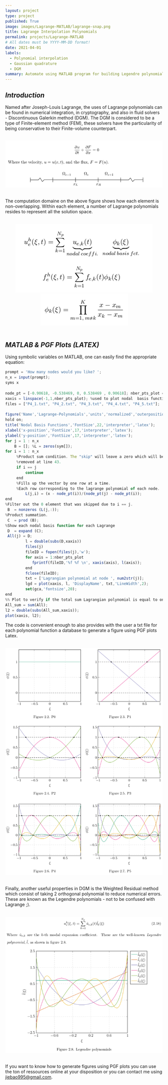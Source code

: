 ```yaml
---
layout: project
type: project
published: True
image: images/Lagrange-MATLAB/lagrange-snap.png
title: Lagrange Interpolation Polynomials
permalink: projects/Lagrange-MATLAB
# All dates must be YYYY-MM-DD format!
date: 2021-04-01
labels:
  - Polynomial interpolation
  - Gaussian quadrature
  - DGM
summary: Automate using MATLAB program for building Legendre polynomials with user inputs on nodal point location.
---
```


## <i>Introduction</i>
Named after Joseph-Louis Lagrange, the uses of Lagrange polynomials can be found in numerical integration, in cryptography, and also in fluid solvers - Discontinuous Galerkin method (DGM). The DGM is considered to be a type of Finite-element method (FEM), these solvers have the particularity of being conservative to their Finite-volume counterpart. 

<br />

<div align="center">
  <img class="ui image" src="../images/Lagrange-MATLAB/volume.png">
</div>

<br />

The computation domaine on the above figure shows how each element is non-overlapping. Within each element, a number of Lagrange polynomials resides to represent all the solution space.

<br />

<div align="center">
  <img class="ui image" src="../images/Lagrange-MATLAB/formula.png">
</div>

<div align="center">
  <img class="ui image" src="../images/Lagrange-MATLAB/Lagrange-formula.png">
</div>

<br />

## <i>MATLAB & PGF Plots (LATEX)</i>
Using symbolic variables on MATLAB, one can easily find the appropriate equation:

```js
prompt = 'How many nodes would you like? ';
n_x = input(prompt);
syms x

node_pt = [-0.90618, -0.538469, 0, 0.538469 , 0.90618]; nber_pts_plot = 100;
xaxis = linspace(-1,1,nber_pts_plot); %used to plot nodal  basis functions.
files = ["P4_1.txt", "P4_2.txt", "P4_3.txt", "P4_4.txt", "P4_5.txt"];

figure('Name','Lagrange-Polynomials','units','normalized','outerposition',[0 0 1 1]);
hold on;
title('Nodal Basis Functions','FontSize',22,'interpreter','latex');
xlabel('x-position','FontSize',17,'interpreter','latex');
ylabel('y-position','FontSize',17,'interpreter','latex');
for j = 1 : n_x
    B = []; %L = zeros(sym[]);
for i = 1 : n_x
     %Product sum condition. The "skip" will leave a zero which will be
     %removed at line 43.
     if i == j
         continue
     end
     %Fills up the vector by one row at a time.
     %Each row corresponding to the lagrange polynomial of each node.
         L(j,i) = (x - node_pt(i))/(node_pt(j) - node_pt(i));
end
%Filter out the 0 element that was skipped due to i == j.
 B  = nonzeros (L(j,:));
%Product summation.
 C  = prod (B);
%Show each nodal basis function for each Lagrange
 D  = expand (C);
 All(j) = D;
         l = double(subs(D,xaxis))
         files(j)
         fileID = fopen(files(j),'w');
         for axis = 1:nber_pts_plot
            fprintf(fileID,'%f %f \n', xaxis(axis), l(axis));
         end
         fclose(fileID);
         txt = ['Lagrangian polynomial at node ', num2str(j)];
         lgd = plot(xaxis, l, 'DisplayName', txt,'LineWidth',2);
         set(gca,'fontsize',20);
end
%% Plot to verify if the total sum Lagrangian polynomial is equal to one.
All_sum = sum(All);
l2 = double(subs(All_sum,xaxis));
plot(xaxis, l2);
```

The code is convenient enough to also provides with the user a txt file for each polynomial function a database to generate a figure using PGF plots Latex.

<br />

<div align="center">
  <img class="ui image" src="../images/Lagrange-MATLAB/plots.png">
</div>

<br />

Finally, another useful properties in DGM is the Weighted Residual method which consist of taking 2 orthogonal polynomial to reduce numerical errors. These are known as the Legendre polynomials - not to be confused with Lagrange ;).

<br />

<div align="center">
  <img class="ui image" src="../images/Lagrange-MATLAB/legendre.png">
</div>

<br />

If you want to know how to generate figures using PGF plots you can use the ton of ressources online at your disposition or you can contact me using jiebao995@gmail.com.


